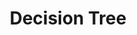 ---
title: "Decision Tree"

categories: ['']

tags: ['Decision', 'Tree']

arwords: 'شجرة القرار'

arexps: []

enwords: ['Decision Tree']

enexps: []

arlexicons: 'ش'

enlexicons: 'D'

authors: ['Ruqayya Roshdy']

translators: ['X']

citations: 'تطبيقات أساسية في المعالجة الآلية للغة العربية'

sources: 'مركز الملك عبدالله بن عبدالعزيز الدولي لخدمة اللغة العربية'

slug: ""
---